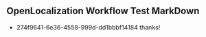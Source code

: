 ## OpenLocalization Workflow Test MarkDown
* 274f9641-6e36-4558-999d-dd1bbbf14184 thanks!

<!--HONumber=Aug16_HO3-->


